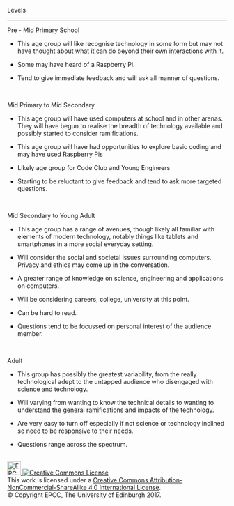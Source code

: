 Levels
______

Pre - Mid Primary School

-   This age group will like recognise technology in some form but may not have thought about what it can do beyond their own interactions with it. 

-   Some may have heard of a Raspberry Pi.

-   Tend to give immediate feedback and will ask all manner of questions.

     

Mid Primary to Mid Secondary

-   This age group will have used computers at school and in other arenas. They will have begun to realise the breadth of technology available and possibly started to consider ramifications.

-   This age group will have had opportunities to explore basic coding and may have used Raspberry Pis

-   Likely age group for Code Club and Young Engineers

-   Starting to be reluctant to give  feedback and tend to ask more targeted questions.

 

Mid Secondary to Young Adult

-   This age group has a range of avenues, though likely all familiar with elements of modern technology, notably things like tablets and smartphones in a more social everyday setting.

-   Will consider the social and societal issues surrounding computers. Privacy and ethics may come up in the conversation.

-   A greater range of knowledge on science, engineering and applications on computers.

-   Will be considering careers, college, university at this point.

-   Can be hard to read.

-   Questions tend to be focussed on personal interest of the audience member.

 

Adult

-   This group has possibly the greatest variability, from the really technological adept to the untapped audience who disengaged with science and technology.

-   Will varying from wanting to know the technical details to wanting to understand the general ramifications and impacts of the technology.

-   Are very easy to turn off especially if not science or technology inclined so need to be responsive to their needs.

-   Questions range across the spectrum.

<!-- Licensing and copyright stuff below -->
<br>
<a href="http://www.epcc.ed.ac.uk">
<img alt="EPCC logo" src="https://www.epcc.ed.ac.uk/sites/all/themes/epcc/images/epcc-logo.png" height="31"/>
</a>
<a rel="license" href="http://creativecommons.org/licenses/by-nc-sa/4.0/">
<img alt="Creative Commons License" style="border-width:0"
     src="https://i.creativecommons.org/l/by-nc-sa/4.0/88x31.png" />
</a><br />
This work is licensed under a <a rel="license" href="http://creativecommons.org/licenses/by-nc-sa/4.0/">
Creative Commons Attribution-NonCommercial-ShareAlike 4.0 International License</a>.<br/>
&copy; Copyright EPCC, The University of Edinburgh 2017.

